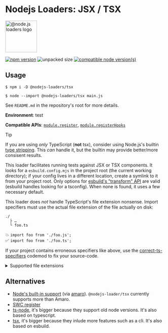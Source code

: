 # Nodejs Loaders: JSX / TSX

<img src="https://raw.githubusercontent.com/nodejs-loaders/nodejs-loaders/refs/heads/main/logo.svg" height="100" width="100" alt="@node.js loaders logo" />

[![npm version](https://img.shields.io/npm/v/@nodejs-loaders/tsx.svg)](https://www.npmjs.com/package/@nodejs-loaders/tsx)
![unpacked size](https://img.shields.io/npm/unpacked-size/@nodejs-loaders/tsx)
[![compatible node version(s)](https://img.shields.io/node/v/@nodejs-loaders/tsx.svg)](https://nodejs.org/download)

## Usage

```console
$ npm i -D @nodejs-loaders/tsx
```

```console
$ node --import @nodejs-loaders/tsx main.js
```

See `README.md` in the repository's root for more details.

**Environment**: test

**Compatible APIs**: [`module.register`](https://nodejs.org/api/module.html#moduleregisterspecifier-parenturl-options), [`module.registerHooks`](https://nodejs.org/api/module.html#moduleregisterhooksoptions)

> [!TIP]
> If you are using _only_ TypeScript (**not** tsx), consider using Node.js's builtin [type stripping](https://nodejs.org/api/typescript.html#type-stripping). This _can_ handle it, but the builtin may provide better/more consisent results.

This loader facilitates running tests against JSX or TSX components. It looks for a `esbuild.config.mjs` in the project root (the current working directory); if your config lives in a different location, create a symlink to it from your project root. Only options for [esbuild's "transform" API](https://esbuild.github.io/api/#transform) are valid (esbuild handles looking for a tsconfig). When none is found, it uses a few necessary default.

This loader does _not_ handle TypeScript's file extension nonsense. Import specifiers must use the actual file extension of the file actually on disk:

```
./
  ├ …
  └ foo.ts
```

💥 `import foo from './foo.js';`<br />
✅ `import foo from './foo.ts';`

If your project contains erroneous specifiers like above, use the [correct-ts-specifiers](https://github.com/JakobJingleheimer/correct-ts-specifiers) codemod to fix your source-code.

<details>
<summary>Supported file extensions</summary>

* `.jsx`
* `.mts`
* `.ts`
* `.tsx`
</details>

## Alternatives

* [Node's built-in support](https://nodejs.org/api/typescript.html) (via [amaro](https://github.com/nodejs/amaro)). `@nodejs-loader/tsx` currently supports more than Amaro.
* [SWC register](https://github.com/swc-project/swc-node/tree/master/packages/register#swc-noderegister)
* [ts-node](https://typestrong.org/ts-node/docs/), it's bigger because they support old node versions. It's also based on typescript.
* [tsx](https://github.com/privatenumber/tsx), it's bigger because they inlude more features such as a cli. It's also based on esbuild.
